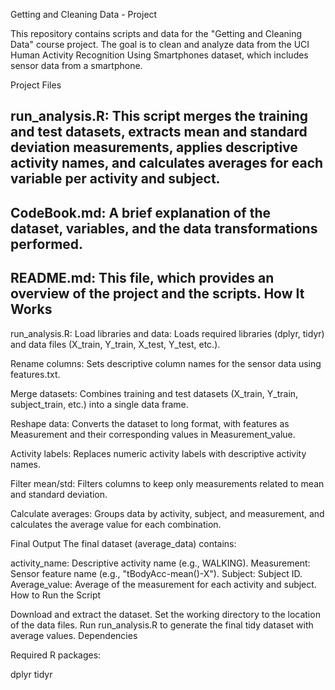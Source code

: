 Getting and Cleaning Data - Project

This repository contains scripts and data for the "Getting and Cleaning Data" 
course project. The goal is to clean and analyze data from the UCI Human 
Activity Recognition Using Smartphones dataset, which includes sensor data from 
a smartphone.

Project Files

run_analysis.R:
This script merges the training and test datasets, extracts mean and 
standard deviation measurements, applies descriptive activity names, and calculates 
averages for each variable per activity and subject.
------------------------------------
CodeBook.md:
A brief explanation of the dataset, variables, and the data transformations performed.
------------------------------------
README.md:
This file, which provides an overview of the project and the scripts.
How It Works
------------------------------------
run_analysis.R:
Load libraries and data: Loads required libraries (dplyr, tidyr) 
and data files (X_train, Y_train, X_test, Y_test, etc.).

Rename columns: Sets descriptive column names for the sensor data using features.txt.

Merge datasets: Combines training and test datasets (X_train, Y_train, subject_train, etc.) 
into a single data frame.

Reshape data: Converts the dataset to long format, with features as Measurement
and their corresponding values in Measurement_value.

Activity labels: Replaces numeric activity labels with descriptive activity names.

Filter mean/std: Filters columns to keep only measurements related to 
mean and standard deviation.

Calculate averages: Groups data by activity, subject, and measurement, 
and calculates the average value for each combination.

Final Output
The final dataset (average_data) contains:

activity_name: Descriptive activity name (e.g., WALKING).
Measurement: Sensor feature name (e.g., "tBodyAcc-mean()-X").
Subject: Subject ID.
Average_value: Average of the measurement for each activity and subject.
How to Run the Script

Download and extract the dataset.
Set the working directory to the location of the data files.
Run run_analysis.R to generate the final tidy dataset with average values.
Dependencies

Required R packages:

dplyr
tidyr